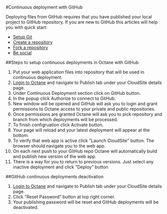 #Continuous deployment with GitHub

Deploying files from GitHub requires that you have published your local project to GitHub repository. If you are new to GitHub this articles will help you with quick start:
* [Setup Git][setup-git]
* [Create a repository][create-a-repo]
* [Fork a repository][fork-a-repo]
* [Be social][be-social]

##Steps to setup continuous deployments in Octane with GitHub
1. Put your web application files into repository that will be used in continuous deployment. 
2. [Login to Octane][login-octane] and navigate to Publish tab under your CloudSite details page.
3. Under Continuous Deployment section click on GitHub button.
4. In the popup click Authorize to connect to GitHub.
5. New window will be opened and GitHub will ask you to login and grant permissions to Octane access to your private and public repositories.
6. Once permissions are granted Octane will ask you to pick repository and branch from which deployments will be processed.
7. To finish configruation click Activate button.
8. Your page will reload and your latest deployment will appear at the bottom.
10. To verify that web app is active click "Launch CloudSite" button. The browser should navigate you to the web app.
11. On each next push to your GitHub repo Octane will automatically build and publish new version of the web app.
12. There is a way for you to return to previous versions. Just select any inactive deployment and click "Deploy" button

##GitHub continuous deployments deactivation
1. [Login to Octane][login-octane] and navigate to Publish tab under your CloudSite details page.
2. Click "Reset Password" button at top right corner.
3. Your publishing password will be reset and GitHub deployments will be deactivated.

[setup-git]: https://help.github.com/articles/set-up-git/
[create-a-repo]: https://help.github.com/articles/create-a-repo/
[fork-a-repo]: https://help.github.com/articles/fork-a-repo/
[be-social]: https://help.github.com/articles/be-social/
[login-octane]: https://my.gearhost.com